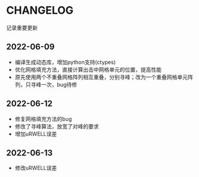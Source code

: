 # CHANGELOG
记录重要更新
## 2022-06-09
* 编译生成动态库，增加python支持(ctypes)
* 优化网格填充方法，直接计算出击中网格单元的位置，提高性能
* 原先使用两个不重叠网格阵列相互重叠，分别寻峰；改为一个重叠网格单元阵列，只寻峰一次，bug待修

## 2022-06-12
* 修复网格填充方法的bug
* 修改了寻峰算法，放宽了对峰的要求
* 增加uRWELL误差

## 2022-06-13
* 修改uRWELL误差
